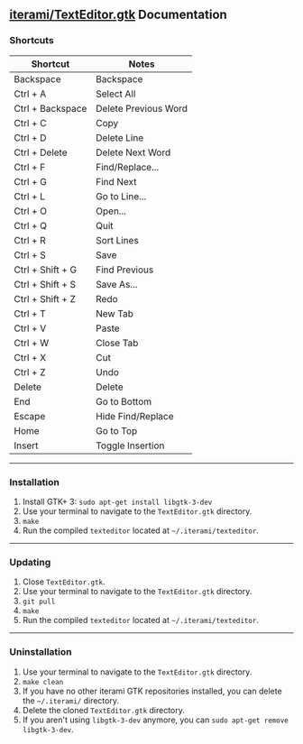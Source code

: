 [iterami/TextEditor.gtk](https://github.com/iterami/TextEditor.gtk) Documentation
---------------------------------------------------------------------------------

### Shortcuts

Shortcut         | Notes
-----------------|-----------------------
Backspace        | Backspace
Ctrl + A         | Select All
Ctrl + Backspace | Delete Previous Word
Ctrl + C         | Copy
Ctrl + D         | Delete Line
Ctrl + Delete    | Delete Next Word
Ctrl + F         | Find/Replace...
Ctrl + G         | Find Next
Ctrl + L         | Go to Line...
Ctrl + O         | Open...
Ctrl + Q         | Quit
Ctrl + R         | Sort Lines
Ctrl + S         | Save
Ctrl + Shift + G | Find Previous
Ctrl + Shift + S | Save As...
Ctrl + Shift + Z | Redo
Ctrl + T         | New Tab
Ctrl + V         | Paste
Ctrl + W         | Close Tab
Ctrl + X         | Cut
Ctrl + Z         | Undo
Delete           | Delete
End              | Go to Bottom
Escape           | Hide Find/Replace
Home             | Go to Top
Insert           | Toggle Insertion

---

### Installation

1. Install GTK+ 3: `sudo apt-get install libgtk-3-dev`
2. Use your terminal to navigate to the `TextEditor.gtk` directory.
3. `make`
4. Run the compiled `texteditor` located at `~/.iterami/texteditor`.

---

### Updating

1. Close `TextEditor.gtk`.
2. Use your terminal to navigate to the `TextEditor.gtk` directory.
3. `git pull`
4. `make`
5. Run the compiled `texteditor` located at `~/.iterami/texteditor`.

---

### Uninstallation

1. Use your terminal to navigate to the `TextEditor.gtk` directory.
2. `make clean`
3. If you have no other iterami GTK repositories installed, you can delete the `~/.iterami/` directory.
4. Delete the cloned `TextEditor.gtk` directory.
5. If you aren't using `libgtk-3-dev` anymore, you can `sudo apt-get remove libgtk-3-dev`.
